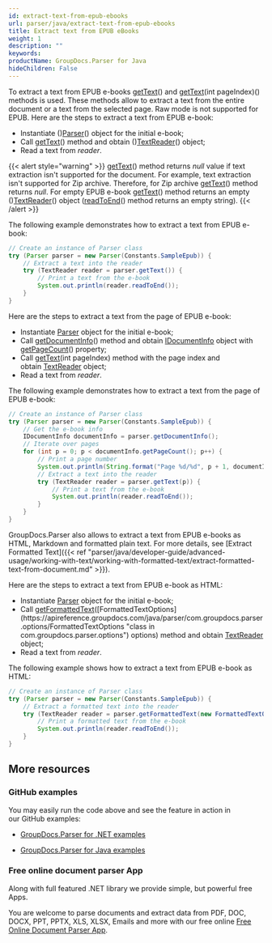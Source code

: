 ```yaml
---
id: extract-text-from-epub-ebooks
url: parser/java/extract-text-from-epub-ebooks
title: Extract text from EPUB eBooks
weight: 1
description: ""
keywords: 
productName: GroupDocs.Parser for Java
hideChildren: False
---
```

To extract a text from EPUB e-books [getText](https://apireference.groupdocs.com/java/parser/com.groupdocs.parser/Parser#getText())() and [getText](https://apireference.groupdocs.com/java/parser/com.groupdocs.parser/Parser#getText(int))(int pageIndex)() methods is used. These methods allow to extract a text from the entire document or a text from the selected page. Raw mode is not supported for EPUB.
Here are the steps to extract a text from EPUB e-book:
*   Instantiate ()[Parser](https://apireference.groupdocs.com/java/parser/com.groupdocs.parser/Parser)() object for the initial e-book;
*   Call [getText](https://apireference.groupdocs.com/java/parser/com.groupdocs.parser/Parser#getText())() method and obtain ()[TextReader](https://apireference.groupdocs.com/java/parser/com.groupdocs.parser.data/TextReader "class in com.groupdocs.parser.data")() object;
*   Read a text from *reader*.

{{< alert style="warning" >}}
[getText](https://apireference.groupdocs.com/java/parser/com.groupdocs.parser/Parser#getText())() method returns *null* value if text extraction isn't supported for the document. For example, text extraction isn't supported for Zip archive. Therefore, for Zip archive [getText](https://apireference.groupdocs.com/java/parser/com.groupdocs.parser/Parser#getText())() method returns *null*. For empty EPUB e-book [getText](https://apireference.groupdocs.com/java/parser/com.groupdocs.parser/Parser#getText())() method returns an empty ()[TextReader](https://apireference.groupdocs.com/java/parser/com.groupdocs.parser.data/TextReader "class in com.groupdocs.parser.data")() object ([readToEnd](https://apireference.groupdocs.com/java/parser/com.groupdocs.parser.data/TextReader#readToEnd())() method returns an empty string).
{{< /alert >}}

The following example demonstrates how to extract a text from EPUB e-book:
```java
// Create an instance of Parser class
try (Parser parser = new Parser(Constants.SampleEpub)) {
    // Extract a text into the reader
    try (TextReader reader = parser.getText()) {
        // Print a text from the e-book
        System.out.println(reader.readToEnd());
    }
}

```

Here are the steps to extract a text from the page of EPUB e-book:

*   Instantiate [Parser](https://apireference.groupdocs.com/java/parser/com.groupdocs.parser/Parser) object for the initial e-book;
*   Call [getDocumentInfo](https://apireference.groupdocs.com/java/parser/com.groupdocs.parser/Parser#getDocumentInfo())() method and obtain [IDocumentInfo](https://apireference.groupdocs.com/java/parser/com.groupdocs.parser.options/IDocumentInfo "interface in com.groupdocs.parser.options") object with [getPageCount](https://apireference.groupdocs.com/java/parser/com.groupdocs.parser.options/IDocumentInfo#getPageCount())() property;
*   Call [getText](https://apireference.groupdocs.com/java/parser/com.groupdocs.parser/Parser#getText(int))(int pageIndex) method with the page index and obtain [TextReader](https://apireference.groupdocs.com/java/parser/com.groupdocs.parser.data/TextReader "class in com.groupdocs.parser.data") object;
*   Read a text from *reader*.

The following example demonstrates how to extract a text from the page of EPUB e-book:

```java
// Create an instance of Parser class
try (Parser parser = new Parser(Constants.SampleEpub)) {
    // Get the e-book info
    IDocumentInfo documentInfo = parser.getDocumentInfo();
    // Iterate over pages
    for (int p = 0; p < documentInfo.getPageCount(); p++) {
        // Print a page number
        System.out.println(String.format("Page %d/%d", p + 1, documentInfo.getPageCount()));
        // Extract a text into the reader
        try (TextReader reader = parser.getText(p)) {
            // Print a text from the e-book
            System.out.println(reader.readToEnd());
        }
    }
}

```

GroupDocs.Parser also allows to extract a text from EPUB e-books as HTML, Markdown and formatted plain text. For more details, see [Extract Formatted Text]({{< ref "parser/java/developer-guide/advanced-usage/working-with-text/working-with-formatted-text/extract-formatted-text-from-document.md" >}}).

Here are the steps to extract a text from EPUB e-book as HTML:

*   Instantiate [Parser](https://apireference.groupdocs.com/java/parser/com.groupdocs.parser/Parser) object for the initial e-book;
*   Call [getFormattedText](https://apireference.groupdocs.com/java/parser/com.groupdocs.parser/Parser#getFormattedText(com.groupdocs.parser.options.FormattedTextOptions))([FormattedTextOptions](https://apireference.groupdocs.com/java/parser/com.groupdocs.parser.options/FormattedTextOptions "class in com.groupdocs.parser.options") options) method and obtain [TextReader](https://apireference.groupdocs.com/java/parser/com.groupdocs.parser.data/TextReader "class in com.groupdocs.parser.data") object;
*   Read a text from *reader*.

The following example shows how to extract a text from EPUB e-book as HTML:

```java
// Create an instance of Parser class
try (Parser parser = new Parser(Constants.SampleEpub)) {
    // Extract a formatted text into the reader
    try (TextReader reader = parser.getFormattedText(new FormattedTextOptions(FormattedTextMode.Html))) {
        // Print a formatted text from the e-book
        System.out.println(reader.readToEnd());
    }
}

```

## More resources

### GitHub examples

You may easily run the code above and see the feature in action in our GitHub examples:

*   [GroupDocs.Parser for .NET examples](https://github.com/groupdocs-parser/GroupDocs.Parser-for-.NET)
    
*   [GroupDocs.Parser for Java examples](https://github.com/groupdocs-parser/GroupDocs.Parser-for-Java)
    

### Free online document parser App

Along with full featured .NET library we provide simple, but powerful free Apps.

You are welcome to parse documents and extract data from PDF, DOC, DOCX, PPT, PPTX, XLS, XLSX, Emails and more with our free online [Free Online Document Parser App](https://products.groupdocs.app/parser).
